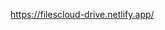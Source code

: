 <!-- Doubt: But it will show all the files of any user
Answer: We can get files base on current user using query by using where condition -->

https://filescloud-drive.netlify.app/